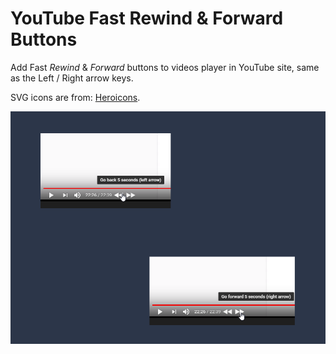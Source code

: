 # YouTube Fast Rewind & Forward Buttons

Add Fast _Rewind_ & _Forward_ buttons to videos player in YouTube site, same as the Left / Right arrow keys.

SVG icons are from: [Heroicons](https://heroicons.dev/).

![Screenshot](./screenshots/screebshots-920x680.png "Screenshot")

